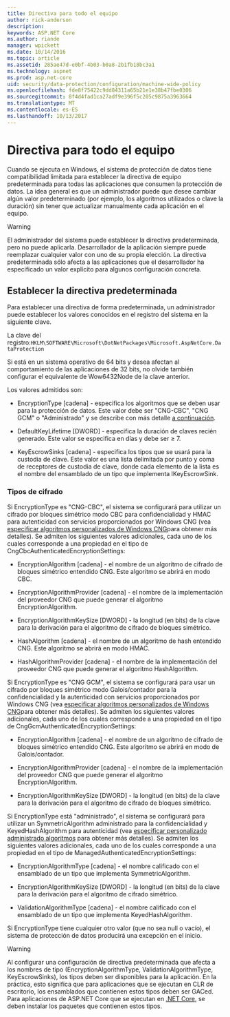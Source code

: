 ```yaml
---
title: Directiva para todo el equipo
author: rick-anderson
description: 
keywords: ASP.NET Core
ms.author: riande
manager: wpickett
ms.date: 10/14/2016
ms.topic: article
ms.assetid: 285ae47d-e0bf-4b03-b0a8-2b1fb18bc3a1
ms.technology: aspnet
ms.prod: asp.net-core
uid: security/data-protection/configuration/machine-wide-policy
ms.openlocfilehash: fde8f75422c9dd84311a65b21e1e38b47fbe0306
ms.sourcegitcommit: 8f4d4fad1ca27adf9e396f5c205c9875a3963664
ms.translationtype: MT
ms.contentlocale: es-ES
ms.lasthandoff: 10/13/2017
---
```

# <a name="machine-wide-policy"></a>Directiva para todo el equipo

<a name="data-protection-configuration-machinewidepolicy"></a>

Cuando se ejecuta en Windows, el sistema de protección de datos tiene compatibilidad limitada para establecer la directiva de equipo predeterminada para todas las aplicaciones que consumen la protección de datos. La idea general es que un administrador puede que desee cambiar algún valor predeterminado (por ejemplo, los algoritmos utilizados o clave la duración) sin tener que actualizar manualmente cada aplicación en el equipo.

>[!WARNING]
> El administrador del sistema puede establecer la directiva predeterminada, pero no puede aplicarla. Desarrollador de la aplicación siempre puede reemplazar cualquier valor con uno de su propia elección. La directiva predeterminada sólo afecta a las aplicaciones que el desarrollador ha especificado un valor explícito para algunos configuración concreta.

## <a name="setting-default-policy"></a>Establecer la directiva predeterminada

Para establecer una directiva de forma predeterminada, un administrador puede establecer los valores conocidos en el registro del sistema en la siguiente clave.

La clave del registro:`HKLM\SOFTWARE\Microsoft\DotNetPackages\Microsoft.AspNetCore.DataProtection`

Si está en un sistema operativo de 64 bits y desea afectan al comportamiento de las aplicaciones de 32 bits, no olvide también configurar el equivalente de Wow6432Node de la clave anterior.

Los valores admitidos son:

* EncryptionType [cadena] - especifica los algoritmos que se deben usar para la protección de datos. Este valor debe ser "CNG-CBC", "CNG GCM" o "Administrado" y se describe con más detalle [a continuación](#data-protection-encryption-types).

* DefaultKeyLifetime [DWORD] - especifica la duración de claves recién generado. Este valor se especifica en días y debe ser ≥ 7.

* KeyEscrowSinks [cadena] - especifica los tipos que se usará para la custodia de clave. Este valor es una lista delimitada por punto y coma de receptores de custodia de clave, donde cada elemento de la lista es el nombre del ensamblado de un tipo que implementa IKeyEscrowSink.

<a name="data-protection-encryption-types"></a>

### <a name="encryption-types"></a>Tipos de cifrado

Si EncryptionType es "CNG-CBC", el sistema se configurará para utilizar un cifrado por bloques simétrico modo CBC para confidencialidad y HMAC para autenticidad con servicios proporcionados por Windows CNG (vea [especificar algoritmos personalizados de Windows CNG](overview.md#data-protection-changing-algorithms-cng)para obtener más detalles). Se admiten los siguientes valores adicionales, cada uno de los cuales corresponde a una propiedad en el tipo de CngCbcAuthenticatedEncryptionSettings:

* EncryptionAlgorithm [cadena] - el nombre de un algoritmo de cifrado de bloques simétrico entendido CNG. Este algoritmo se abrirá en modo CBC.

* EncryptionAlgorithmProvider [cadena] - el nombre de la implementación del proveedor CNG que puede generar el algoritmo EncryptionAlgorithm.

* EncryptionAlgorithmKeySize [DWORD] - la longitud (en bits) de la clave para la derivación para el algoritmo de cifrado de bloques simétrico.

* HashAlgorithm [cadena] - el nombre de un algoritmo de hash entendido CNG. Este algoritmo se abrirá en modo HMAC.

* HashAlgorithmProvider [cadena] - el nombre de la implementación del proveedor CNG que puede generar el algoritmo HashAlgorithm.

Si EncryptionType es "CNG GCM", el sistema se configurará para usar un cifrado por bloques simétrico modo Galois/contador para la confidencialidad y la autenticidad con servicios proporcionados por Windows CNG (vea [especificar algoritmos personalizados de Windows CNG](overview.md#data-protection-changing-algorithms-cng)para obtener más detalles). Se admiten los siguientes valores adicionales, cada uno de los cuales corresponde a una propiedad en el tipo de CngGcmAuthenticatedEncryptionSettings:

* EncryptionAlgorithm [cadena] - el nombre de un algoritmo de cifrado de bloques simétrico entendido CNG. Este algoritmo se abrirá en modo de Galois/contador.

* EncryptionAlgorithmProvider [cadena] - el nombre de la implementación del proveedor CNG que puede generar el algoritmo EncryptionAlgorithm.

* EncryptionAlgorithmKeySize [DWORD] - la longitud (en bits) de la clave para la derivación para el algoritmo de cifrado de bloques simétrico.

Si EncryptionType está "administrado", el sistema se configurará para utilizar un SymmetricAlgorithm administrado para la confidencialidad y KeyedHashAlgorithm para autenticidad (vea [especificar personalizado administrado algoritmos](overview.md#data-protection-changing-algorithms-custom-managed) para obtener más detalles). Se admiten los siguientes valores adicionales, cada uno de los cuales corresponde a una propiedad en el tipo de ManagedAuthenticatedEncryptionSettings:

* EncryptionAlgorithmType [cadena] - el nombre calificado con el ensamblado de un tipo que implementa SymmetricAlgorithm.

* EncryptionAlgorithmKeySize [DWORD] - la longitud (en bits) de la clave para la derivación para el algoritmo de cifrado simétrico.

* ValidationAlgorithmType [cadena] - el nombre calificado con el ensamblado de un tipo que implementa KeyedHashAlgorithm.

Si EncryptionType tiene cualquier otro valor (que no sea null o vacío), el sistema de protección de datos producirá una excepción en el inicio.

>[!WARNING]
> Al configurar una configuración de directiva predeterminada que afecta a los nombres de tipo (EncryptionAlgorithmType, ValidationAlgorithmType, KeyEscrowSinks), los tipos deben ser disponibles para la aplicación. En la práctica, esto significa que para aplicaciones que se ejecutan en CLR de escritorio, los ensamblados que contienen estos tipos deben ser GACed. Para aplicaciones de ASP.NET Core que se ejecutan en [.NET Core](https://www.microsoft.com/net/core), se deben instalar los paquetes que contienen estos tipos.
